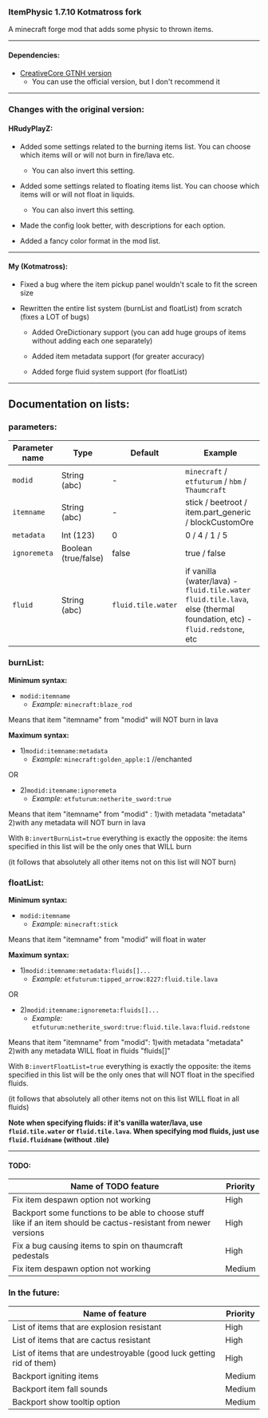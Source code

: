 ### ItemPhysic 1.7.10 Kotmatross fork
A minecraft forge mod that adds some physic to thrown items.

---

#### Dependencies:
- [CreativeCore GTNH version](https://github.com/GTNewHorizons/CreativeCore/releases)
  - You can use the official version, but I don't recommend it

---
### Changes with the original version:


#### HRudyPlayZ:
- Added some settings related to the burning items list. You can choose which items will or will not burn in fire/lava etc.

  - You can also invert this setting.

- Added some settings related to floating items list. You can choose which items will or will not float in liquids.

  - You can also invert this setting.

- Made the config look better, with descriptions for each option.

- Added a fancy color format in the mod list.

---
#### My (Kotmatross):

- Fixed a bug where the item pickup panel wouldn't scale to fit the screen size


- Rewritten the entire list system (burnList and floatList) from scratch (fixes a LOT of bugs)
  - Added OreDictionary support (you can add huge groups of items without adding each one separately)

  - Added item metadata support (for greater accuracy)

  - Added forge fluid system support (for floatList)

---

## Documentation on lists:

### parameters:


| Parameter name | Type                 | Default            | Example                                                                                                                |
|----------------|----------------------|--------------------|------------------------------------------------------------------------------------------------------------------------|
| `modid`        | String (abc)         | -                  | `minecraft` / `etfuturum` / `hbm` / `Thaumcraft`                                                                       |
| `itemname`     | String (abc)         | -                  | stick / beetroot / item.part_generic / blockCustomOre                                                                  |
| `metadata`     | Int (123)            | 0                  | 0 / 4 / 1 / 5                                                                                                          |
| `ignoremeta`   | Boolean (true/false) | false              | true / false                                                                                                           |
| `fluid`        | String (abc)         | `fluid.tile.water` | if vanilla (water/lava) - `fluid.tile.water` `fluid.tile.lava`, else (thermal foundation, etc) - `fluid.redstone`, etc |




### burnList:

**Minimum syntax:**

* `modid:itemname`
  - *Example:* `minecraft:blaze_rod`

Means that item "itemname" from "modid" will NOT burn in lava

**Maximum syntax:**

* 1)`modid:itemname:metadata`
  - *Example:* `minecraft:golden_apple:1` //enchanted

OR

* 2)`modid:itemname:ignoremeta`
  - *Example:* `etfuturum:netherite_sword:true`

Means that item "itemname" from "modid" : 1)with metadata "metadata" 2)with any metadata will NOT burn in lava

With `B:invertBurnList=true` everything is exactly the opposite: the items specified in this list will be the only ones that WILL burn

(it follows that absolutely all other items not on this list will NOT burn)

### floatList:

**Minimum syntax:**

* `modid:itemname`
  - *Example:* `minecraft:stick`

Means that item "itemname" from "modid" will float in water

**Maximum syntax:**

* 1)`modid:itemname:metadata:fluids[]...`
  - *Example:* `etfuturum:tipped_arrow:8227:fluid.tile.lava`

OR

* 2)`modid:itemname:ignoremeta:fluids[]...`
  - *Example:* `etfuturum:netherite_sword:true:fluid.tile.lava:fluid.redstone`

Means that item "itemname" from "modid": 1)with metadata "metadata" 2)with any metadata WILL float in fluids "fluids[]"

With `B:invertFloatList=true` everything is exactly the opposite: the items specified in this list will be the only ones that will NOT float in the specified fluids.

(it follows that absolutely all other items not on this list WILL float in all fluids)

**Note when specifying fluids: if it's vanilla water/lava, use `fluid.tile.water` or `fluid.tile.lava`. When specifying mod fluids, just use `fluid.fluidname` (without .tile)**

---

#### TODO:

| Name of TODO feature                                                                                               | Priority |
|--------------------------------------------------------------------------------------------------------------------|----------|
| Fix item despawn option not working                                                                                | High     |
| Backport some functions to be able to choose stuff like if an item should be cactus-resistant from newer versions  | High     |
| Fix a bug causing items to spin on thaumcraft pedestals                                                            | High     |
| Fix item despawn option not working                                                                                | Medium   |

### In the future:

| Name of feature                                                      | Priority |
|----------------------------------------------------------------------|----------|
| List of items that are explosion resistant                           | High     |
| List of items that are cactus resistant                              | High     |
| List of items that are undestroyable (good luck getting rid of them) | High     |
| Backport igniting items                                              | Medium   |
| Backport item fall sounds                                            | Medium   |
| Backport show tooltip option                                         | Medium   |


